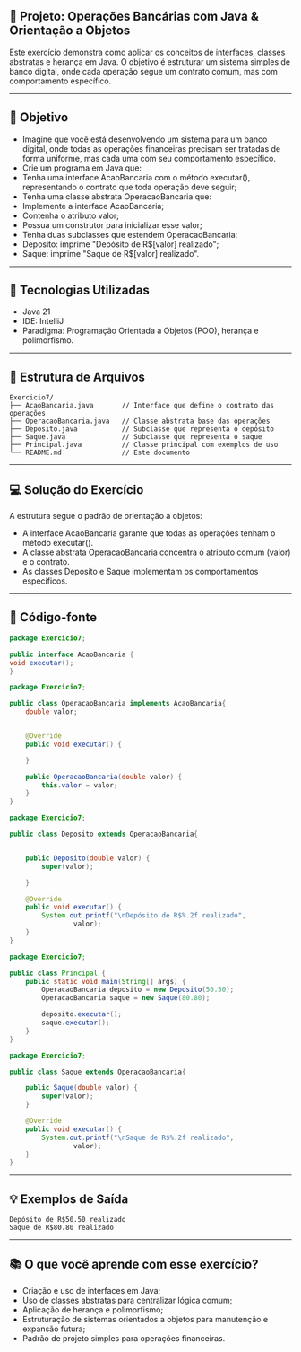## 🏦 Projeto: Operações Bancárias com Java & Orientação a Objetos

Este exercício demonstra como aplicar os conceitos de interfaces, classes abstratas e herança em Java.
O objetivo é estruturar um sistema simples de banco digital, onde cada operação segue um contrato comum, mas com comportamento específico.

---
## 📝 Objetivo

- Imagine que você está desenvolvendo um sistema para um banco digital, onde todas as operações financeiras precisam ser tratadas de forma uniforme, mas cada uma com seu comportamento específico.
- Crie um programa em Java que:
- Tenha uma interface AcaoBancaria com o método executar(), representando o contrato que toda operação deve seguir;
- Tenha uma classe abstrata OperacaoBancaria que:
- Implemente a interface AcaoBancaria;
- Contenha o atributo valor;
- Possua um construtor para inicializar esse valor;
- Tenha duas subclasses que estendem OperacaoBancaria:
- Deposito: imprime "Depósito de R$[valor] realizado";
- Saque: imprime "Saque de R$[valor] realizado".

---

## 🧱 Tecnologias Utilizadas

- Java 21
- IDE: IntelliJ
- Paradigma: Programação Orientada a Objetos (POO), herança e polimorfismo.

---

## 📂 Estrutura de Arquivos

```
Exercicio7/
├── AcaoBancaria.java       // Interface que define o contrato das operações
├── OperacaoBancaria.java   // Classe abstrata base das operações
├── Deposito.java           // Subclasse que representa o depósito
├── Saque.java              // Subclasse que representa o saque
├── Principal.java          // Classe principal com exemplos de uso
└── README.md               // Este documento
```
---

## 💻 Solução do Exercício

A estrutura segue o padrão de orientação a objetos:

- A interface AcaoBancaria garante que todas as operações tenham o método executar().
- A classe abstrata OperacaoBancaria concentra o atributo comum (valor) e o contrato.
- As classes Deposito e Saque implementam os comportamentos específicos.

---

## 🧾 Código-fonte

```java
package Exercicio7;

public interface AcaoBancaria {
void executar();
}
```
```java
package Exercicio7;

public class OperacaoBancaria implements AcaoBancaria{
    double valor;


    @Override
    public void executar() {

    }

    public OperacaoBancaria(double valor) {
        this.valor = valor;
    }
}
```
```java
package Exercicio7;

public class Deposito extends OperacaoBancaria{


    public Deposito(double valor) {
        super(valor);

    }

    @Override
    public void executar() {
        System.out.printf("\nDepósito de R$%.2f realizado",
                valor);
    }
}
```
```java
package Exercicio7;

public class Principal {
    public static void main(String[] args) {
        OperacaoBancaria deposito = new Deposito(50.50);
        OperacaoBancaria saque = new Saque(80.80);

        deposito.executar();
        saque.executar();
    }
}
```
```java
package Exercicio7;

public class Saque extends OperacaoBancaria{

    public Saque(double valor) {
        super(valor);
    }

    @Override
    public void executar() {
        System.out.printf("\nSaque de R$%.2f realizado",
                valor);
    }
}
```
---
## 💡 Exemplos de Saída
```
Depósito de R$50.50 realizado
Saque de R$80.80 realizado

```

---
## 📚 O que você aprende com esse exercício?

- Criação e uso de interfaces em Java;
- Uso de classes abstratas para centralizar lógica comum;
- Aplicação de herança e polimorfismo;
- Estruturação de sistemas orientados a objetos para manutenção e expansão futura;
- Padrão de projeto simples para operações financeiras.







